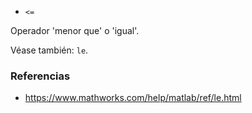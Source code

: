 * `<=`

Operador 'menor que' o 'igual'.

Véase también: `le`.

### Referencias

* https://www.mathworks.com/help/matlab/ref/le.html
